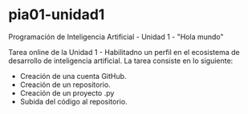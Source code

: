 # pia01-unidad1
Programación de Inteligencia Artificial - Unidad 1 - "Hola mundo"

Tarea online de la Unidad 1 - Habilitadno un perfil en el ecosistema de desarrollo de inteligencia artificial.
La tarea consiste en lo siguiente:
- Creación de una cuenta GitHub.
- Creación de un repositorio.
- Creación de un proyecto .py
- Subida del código al repositorio.